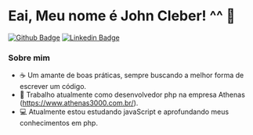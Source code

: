 # Eai, Meu nome é John Cleber! ^^ 👋

[![Github Badge](https://img.shields.io/badge/-Github-000?style=flat-square&logo=Github&logoColor=white&link=https://github.com/johhcleber)](https://github.com/johhcleber)
[![Linkedin Badge](https://img.shields.io/badge/-LinkedIn-blue?style=flat-square&logo=Linkedin&logoColor=white&link=https://www.linkedin.com/in/john-cleber-5b23a21a0/)](https://www.linkedin.com/in/john-cleber-5b23a21a0/)

### Sobre mim

- :coffee: Um amante de boas práticas, sempre buscando a melhor forma de escrever um código.
- :office: Trabalho atualmente como desenvolvedor php na empresa Athenas (https://www.athenas3000.com.br/).
- :computer: Atualmente estou estudando javaScript e aprofundando meus conhecimentos em php.



